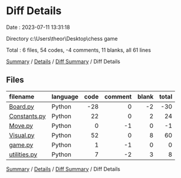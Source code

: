 # Diff Details

Date : 2023-07-11 13:31:18

Directory c:\\Users\\theor\\Desktop\\chess game

Total : 6 files,  54 codes, -4 comments, 11 blanks, all 61 lines

[Summary](results.md) / [Details](details.md) / [Diff Summary](diff.md) / Diff Details

## Files
| filename | language | code | comment | blank | total |
| :--- | :--- | ---: | ---: | ---: | ---: |
| [Board.py](/Board.py) | Python | -28 | 0 | -2 | -30 |
| [Constants.py](/Constants.py) | Python | 22 | 0 | 2 | 24 |
| [Move.py](/Move.py) | Python | 0 | -1 | 0 | -1 |
| [Visual.py](/Visual.py) | Python | 52 | 0 | 8 | 60 |
| [game.py](/game.py) | Python | 1 | -1 | 0 | 0 |
| [utilities.py](/utilities.py) | Python | 7 | -2 | 3 | 8 |

[Summary](results.md) / [Details](details.md) / [Diff Summary](diff.md) / Diff Details